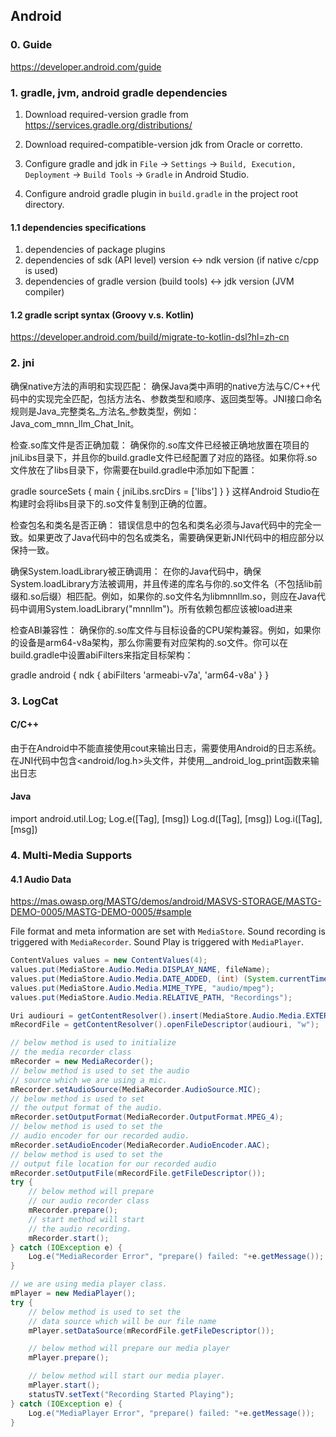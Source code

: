 ## Android

### 0. Guide
https://developer.android.com/guide

### 1. gradle, jvm, android gradle dependencies
1. Download required-version gradle from https://services.gradle.org/distributions/
2. Download required-compatible-version jdk from Oracle or corretto.

3. Configure gradle and jdk in `File` -> `Settings` -> `Build, Execution, Deployment` -> `Build Tools` -> `Gradle` in Android Studio.

4. Configure android gradle plugin in `build.gradle` in the project root directory.

#### 1.1 dependencies specifications
1. dependencies of package plugins
2. dependencies of sdk (API level) version <-> ndk version (if native c/cpp is used)
3. dependencies of gradle version (build tools) <-> jdk version (JVM compiler)

#### 1.2 gradle script syntax (Groovy v.s. Kotlin)
https://developer.android.com/build/migrate-to-kotlin-dsl?hl=zh-cn

### 2. jni
确保native方法的声明和实现匹配：
确保Java类中声明的native方法与C/C++代码中的实现完全匹配，包括方法名、参数类型和顺序、返回类型等。JNI接口命名规则是Java_完整类名_方法名_参数类型，例如：Java_com_mnn_llm_Chat_Init。

检查.so库文件是否正确加载：
确保你的.so库文件已经被正确地放置在项目的jniLibs目录下，并且你的build.gradle文件已经配置了对应的路径。如果你将.so文件放在了libs目录下，你需要在build.gradle中添加如下配置：

gradle
sourceSets {
    main {
        jniLibs.srcDirs = ['libs']
    }
}
这样Android Studio在构建时会将libs目录下的.so文件复制到正确的位置。

检查包名和类名是否正确：
错误信息中的包名和类名必须与Java代码中的完全一致。如果更改了Java代码中的包名或类名，需要确保更新JNI代码中的相应部分以保持一致。

确保System.loadLibrary被正确调用：
在你的Java代码中，确保System.loadLibrary方法被调用，并且传递的库名与你的.so文件名（不包括lib前缀和.so后缀）相匹配。例如，如果你的.so文件名为libmnnllm.so，则应在Java代码中调用System.loadLibrary("mnnllm")。所有依赖包都应该被load进来

检查ABI兼容性：
确保你的.so库文件与目标设备的CPU架构兼容。例如，如果你的设备是arm64-v8a架构，那么你需要有对应架构的.so文件。你可以在build.gradle中设置abiFilters来指定目标架构：

gradle
android {
    ndk {
        abiFilters 'armeabi-v7a', 'arm64-v8a'
    }
}

### 3. LogCat
#### C/C++
由于在Android中不能直接使用cout来输出日志，需要使用Android的日志系统。在JNI代码中包含<android/log.h>头文件，并使用__android_log_print函数来输出日志

#### Java
import android.util.Log;
Log.e([Tag], [msg])
Log.d([Tag], [msg])
Log.i([Tag], [msg])

### 4. Multi-Media Supports

#### 4.1 Audio Data
https://mas.owasp.org/MASTG/demos/android/MASVS-STORAGE/MASTG-DEMO-0005/MASTG-DEMO-0005/#sample

File format and meta information are set with `MediaStore`. Sound recording is triggered with `MediaRecorder`. Sound Play is triggered with `MediaPlayer`.

```java
ContentValues values = new ContentValues(4);
values.put(MediaStore.Audio.Media.DISPLAY_NAME, fileName);
values.put(MediaStore.Audio.Media.DATE_ADDED, (int) (System.currentTimeMillis() / 1000));
values.put(MediaStore.Audio.Media.MIME_TYPE, "audio/mpeg");
values.put(MediaStore.Audio.Media.RELATIVE_PATH, "Recordings");

Uri audiouri = getContentResolver().insert(MediaStore.Audio.Media.EXTERNAL_CONTENT_URI, values);
mRecordFile = getContentResolver().openFileDescriptor(audiouri, "w");

// below method is used to initialize
// the media recorder class
mRecorder = new MediaRecorder();
// below method is used to set the audio
// source which we are using a mic.
mRecorder.setAudioSource(MediaRecorder.AudioSource.MIC);
// below method is used to set
// the output format of the audio.
mRecorder.setOutputFormat(MediaRecorder.OutputFormat.MPEG_4);
// below method is used to set the
// audio encoder for our recorded audio.
mRecorder.setAudioEncoder(MediaRecorder.AudioEncoder.AAC);
// below method is used to set the
// output file location for our recorded audio
mRecorder.setOutputFile(mRecordFile.getFileDescriptor());
try {
    // below method will prepare
    // our audio recorder class
    mRecorder.prepare();
    // start method will start
    // the audio recording.
    mRecorder.start();
} catch (IOException e) {
    Log.e("MediaRecorder Error", "prepare() failed: "+e.getMessage());
}
```

```java
// we are using media player class.
mPlayer = new MediaPlayer();
try {
    // below method is used to set the
    // data source which will be our file name
    mPlayer.setDataSource(mRecordFile.getFileDescriptor());

    // below method will prepare our media player
    mPlayer.prepare();

    // below method will start our media player.
    mPlayer.start();
    statusTV.setText("Recording Started Playing");
} catch (IOException e) {
    Log.e("MediaPlayer Error", "prepare() failed: "+e.getMessage());
}
```